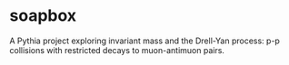 # soapbox
A Pythia project exploring invariant mass and the Drell-Yan process: p-p collisions with restricted decays to muon-antimuon pairs.
